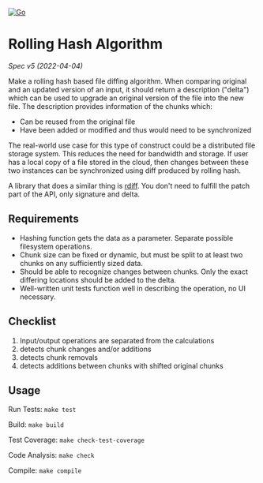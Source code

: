 [![Go](https://github.com/geolffreym/rolling-sync/actions/workflows/go.yml/badge.svg)](https://github.com/geolffreym/rolling-sync/actions/workflows/go.yml)
# Rolling Hash Algorithm

_Spec v5 (2022-04-04)_

Make a rolling hash based file diffing algorithm. When comparing original and an updated version of an input, it should return a description ("delta") which can be used to upgrade an original version of the file into the new file. The description provides information of the chunks which:

- Can be reused from the original file
- Have been added or modified and thus would need to be synchronized

The real-world use case for this type of construct could be a distributed file storage system. This reduces the need for bandwidth and storage. If user has a local copy of a file stored in the cloud, then changes between these two instances can be synchronized using diff produced by rolling hash.

A library that does a similar thing is [rdiff](https://linux.die.net/man/1/rdiff). You don't need to fulfill the patch part of the API, only signature and delta.

## Requirements

- Hashing function gets the data as a parameter. Separate possible filesystem operations.
- Chunk size can be fixed or dynamic, but must be split to at least two chunks on any sufficiently sized data.
- Should be able to recognize changes between chunks. Only the exact differing locations should be added to the delta.
- Well-written unit tests function well in describing the operation, no UI necessary.

## Checklist

1. Input/output operations are separated from the calculations
2. detects chunk changes and/or additions
3. detects chunk removals
4. detects additions between chunks with shifted original chunks

## Usage

Run Tests:  `make test`

Build: `make build`

Test Coverage: `make check-test-coverage`

Code Analysis: `make check`

Compile: `make compile`
